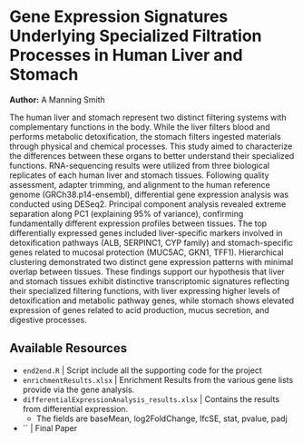 # Gene Expression Signatures Underlying Specialized Filtration Processes in Human Liver and Stomach
**Author:** A Manning Smith

The human liver and stomach represent two distinct filtering systems with complementary functions in the body. While the liver filters blood and performs metabolic detoxification, the stomach filters ingested materials through physical and chemical processes. This study aimed to characterize the differences between these organs to better understand their specialized functions. RNA-sequencing results were utilized from three biological replicates of each human liver and stomach tissues. Following quality assessment, adapter trimming, and alignment to the human reference genome (GRCh38.p14-ensembl), differential gene expression analysis was conducted using DESeq2. Principal component analysis revealed extreme separation along PC1 (explaining 95% of variance), confirming fundamentally different expression profiles between tissues. The top differentially expressed genes included liver-specific markers involved in detoxification pathways (ALB, SERPINC1, CYP family) and stomach-specific genes related to mucosal protection (MUC5AC, GKN1, TFF1). Hierarchical clustering demonstrated two distinct gene expression patterns with minimal overlap between tissues. These findings support our hypothesis that liver and stomach tissues exhibit distinctive transcriptomic signatures reflecting their specialized filtering functions, with liver expressing higher levels of detoxification and metabolic pathway genes, while stomach shows elevated expression of genes related to acid production, mucus secretion, and digestive processes.

## Available Resources
- `end2end.R` | Script include all the supporting code for the project
- `enrichmentResults.xlsx` | Enrichment Results from the various gene lists provide via the gene analysis.
- `differentialExpressionAnalysis_results.xlsx` | Contains the results from differential expression.
  - The fields are baseMean, log2FoldChange, lfcSE, stat, pvalue, padj
- `` | Final Paper
